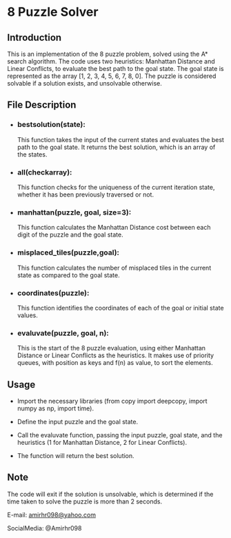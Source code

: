 # 8 Puzzle Solver


## Introduction

This is an implementation of the 8 puzzle problem, solved using the A* search algorithm. The code uses two heuristics: Manhattan Distance and Linear Conflicts, to evaluate the best path to the goal state. The goal state is represented as the array [1, 2, 3, 4, 5, 6, 7, 8, 0]. The puzzle is considered solvable if a solution exists, and unsolvable otherwise.

## File Description

+ ### bestsolution(state): 

    This function takes the input of the current states and evaluates the best path to the goal state. It returns the best solution, which is an array of the states.

+ ### all(checkarray): 
    
    This function checks for the uniqueness of the current iteration state, whether it has been previously traversed or not.
 
+ ### manhattan(puzzle, goal, size=3): 

    This function calculates the Manhattan Distance cost between each digit of the puzzle and the goal state.

+ ### misplaced_tiles(puzzle,goal): 

    This function calculates the number of misplaced tiles in the current state as compared to the goal state.

+ ### coordinates(puzzle): 

    This function identifies the coordinates of each of the goal or initial state values.

+ ### evaluvate(puzzle, goal, n): 
    This is the start of the 8 puzzle evaluation, using either Manhattan Distance or Linear Conflicts as the heuristics. It makes use of priority queues, with position as keys and f(n) as value, to sort the elements.

## Usage

  + Import the necessary libraries (from copy import deepcopy, import numpy as np, import time).

  + Define the input puzzle and the goal state.

  + Call the evaluvate function, passing the input puzzle, goal state, and the heuristics (1 for Manhattan Distance, 2 for Linear Conflicts).

  + The function will return the best solution.

## Note

The code will exit if the solution is unsolvable, which is determined if the time taken to solve the puzzle is more than 2 seconds.

E-mail: amirhr098@yahoo.com

SocialMedia: @Amirhr098